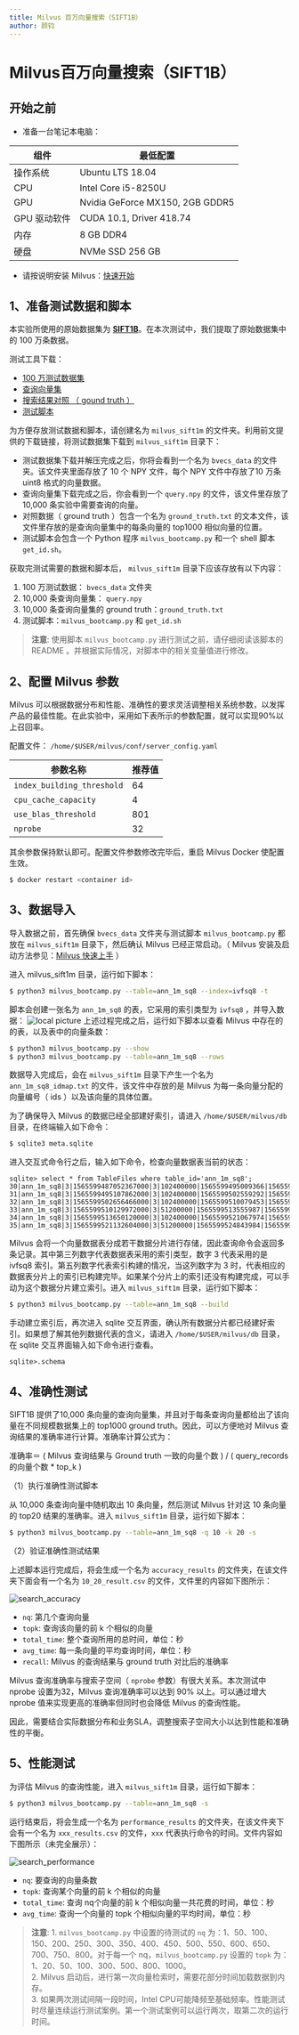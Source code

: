 ```yaml
---
title: Milvus 百万向量搜索（SIFT1B）
author: 顾钧
---
```

# Milvus百万向量搜索（SIFT1B）

## 开始之前

- 准备一台笔记本电脑：

| 组件  | 最低配置                  |
| ---------- | ------------------------------- |
| 操作系统         | Ubuntu LTS 18.04                |
| CPU        | Intel Core i5-8250U             |
| GPU        | Nvidia GeForce MX150, 2GB GDDR5 |
| GPU 驱动软件 | CUDA 10.1, Driver 418.74        |
| 内存     | 8 GB DDR4                       |
| 硬盘    | NVMe SSD 256 GB                 |

- 请按说明安装 Milvus：[快速开始](https://github.com/milvus-io/bootcamp/blob/master/docs/milvus101/quickstart.md)


## 1、准备测试数据和脚本

本实验所使用的原始数据集为 [**SIFT1B**](http://corpus-texmex.irisa.fr/)。在本次测试中，我们提取了原始数据集中的 100 万条数据。

测试工具下载：
- [100 万测试数据集](https://pan.baidu.com/s/1nVIIxO8MnOle339iYs2dUw)
- [查询向量集](https://pan.baidu.com/s/1mBRM1cJZ6QWehDuddOYl4A)
- [搜索结果对照 （ gound truth ）](https://pan.baidu.com/s/1-95nJvW3vx2Cq9wqBWOFaA)
- [测试脚本](https://github.com/milvus-io/bootcamp/tree/master/scripts)

为方便存放测试数据和脚本，请创建名为 `milvus_sift1m` 的文件夹。利用前文提供的下载链接，将测试数据集下载到 `milvus_sift1m` 目录下：

- 测试数据集下载并解压完成之后，你将会看到一个名为 `bvecs_data` 的文件夹。该文件夹里面存放了 10 个 NPY 文件，每个 NPY 文件中存放了10 万条 uint8 格式的向量数据。
- 查询向量集下载完成之后，你会看到一个 `query.npy` 的文件，该文件里存放了 10,000 条实验中需要查询的向量。
- 对照数据（ ground truth ）包含一个名为 `ground_truth.txt` 的文本文件，该文件里存放的是查询向量集中的每条向量的 top1000 相似向量的位置。
- 测试脚本会包含一个 Python 程序 `milvus_bootcamp.py` 和一个 shell 脚本 `get_id.sh`。

获取完测试需要的数据和脚本后， `milvus_sift1m` 目录下应该存放有以下内容：
1. 100 万测试数据： `bvecs_data` 文件夹
2. 10,000 条查询向量集： `query.npy`
3. 10,000 条查询向量集的 ground truth：`ground_truth.txt`
4. 测试脚本：`milvus_bootcamp.py` 和 `get_id.sh`

> **注意**: 使用脚本 `milvus_bootcamp.py` 进行测试之前，请仔细阅读该脚本的 README 。并根据实际情况，对脚本中的相关变量值进行修改。

## 2、配置 Milvus 参数

Milvus 可以根据数据分布和性能、准确性的要求灵活调整相关系统参数，以发挥产品的最佳性能。在此实验中，采用如下表所示的参数配置，就可以实现90%以上召回率。

配置文件： `/home/$USER/milvus/conf/server_config.yaml`

| 参数名称                 | 推荐值 |
| ------------------------ | ------ |
| `index_building_threshold` | 64     |
| `cpu_cache_capacity`       | 4      |
| `use_blas_threshold`       | 801    |
| `nprobe`                   | 32     |

其余参数保持默认即可。配置文件参数修改完毕后，重启 Milvus Docker 使配置生效。

```bash
$ docker restart <container id>
```

## 3、数据导入

导入数据之前，首先确保 `bvecs_data` 文件夹与测试脚本 `milvus_bootcamp.py` 都放在 `milvus_sift1m` 目录下，然后确认 Milvus 已经正常启动。（ Milvus 安装及启动方法参见：[Milvus 快速上手](../milvus101/quickstart.md) ）

进入 milvus_sift1m 目录，运行如下脚本：

```bash
$ python3 milvus_bootcamp.py --table=ann_1m_sq8 --index=ivfsq8 -t
```

脚本会创建一张名为 `ann_1m_sq8` 的表，它采用的索引类型为 `ivfsq8`  ，并导入数据：
![local picture](assets/data_insert.png)
上述过程完成之后，运行如下脚本以查看 Milvus 中存在的的表，以及表中的向量条数：

```bash
$ python3 milvus_bootcamp.py --show
$ python3 milvus_bootcamp.py --table=ann_1m_sq8 --rows
```

数据导入完成后，会在 `milvus_sift1m` 目录下产生一个名为 `ann_1m_sq8_idmap.txt` 的文件，该文件中存放的是 Milvus 为每一条向量分配的向量编号（ ids ）以及该向量的具体位置。

为了确保导入 Milvus 的数据已经全部建好索引，请进入  `/home/$USER/milvus/db` 目录，在终端输入如下命令：

```bash
$ sqlite3 meta.sqlite
```

进入交互式命令行之后，输入如下命令，检查向量数据表当前的状态：

```sqlite
sqlite> select * from TableFiles where table_id='ann_1m_sq8';
30|ann_1m_sq8|3|1565599487052367000|3|102400000|1565599495009366|1565599487052372|1190712
31|ann_1m_sq8|3|1565599495107862000|3|102400000|1565599502559292|1565599495107863|1190712
32|ann_1m_sq8|3|1565599502656466000|3|102400000|1565599510079453|1565599502656467|1190712
33|ann_1m_sq8|3|1565599510129972000|3|51200000|1565599513555987|1565599510129973|1190712
34|ann_1m_sq8|3|1565599513650120000|3|102400000|1565599521067974|1565599513650121|1190712
35|ann_1m_sq8|3|1565599521132604000|3|51200000|1565599524843984|1565599521132605|1190712
```

Milvus 会将一个向量数据表分成若干数据分片进行存储，因此查询命令会返回多条记录。其中第三列数字代表数据表采用的索引类型，数字 3 代表采用的是 ivfsq8 索引。第五列数字代表索引构建的情况，当这列数字为 3 时，代表相应的数据表分片上的索引已构建完毕。如果某个分片上的索引还没有构建完成，可以手动为这个数据分片建立索引。进入 `milvus_sift1m` 目录，运行如下脚本：

```bash
$ python3 milvus_bootcamp.py --table=ann_1m_sq8 --build
```

手动建立索引后，再次进入 sqlite 交互界面，确认所有数据分片都已经建好索引。如果想了解其他列数据代表的含义，请进入  `/home/$USER/milvus/db` 目录，在 sqlite 交互界面输入如下命令进行查看。

```sqlite
sqlite>.schema
```

## 4、准确性测试

SIFT1B 提供了10,000 条向量的查询向量集，并且对于每条查询向量都给出了该向量在不同规模数据集上的 top1000 ground truth。因此，可以方便地对 Milvus 查询结果的准确率进行计算。准确率计算公式为：

准确率＝ ( Milvus 查询结果与 Ground truth 一致的向量个数 ) / ( query_records 的向量个数 * top_k )

（1）执行准确性测试脚本

从 10,000 条查询向量中随机取出 10 条向量，然后测试 Milvus 针对这 10 条向量的 top20 结果的准确率。进入 `milvus_sift1m` 目录，运行如下脚本：

```bash
$ python3 milvus_bootcamp.py --table=ann_1m_sq8 -q 10 -k 20 -s
```

（2）验证准确性测试结果

上述脚本运行完成后，将会生成一个名为 `accuracy_results` 的文件夹，在该文件夹下面会有一个名为 `10_20_result.csv` 的文件，文件里的内容如下图所示：

![search_accuracy](assets/accuracy.png)
- `nq`: 第几个查询向量
- `topk`: 查询该向量的前 k 个相似的向量
- `total_time`: 整个查询所用的总时间，单位：秒
- `avg_time`: 每一条向量的平均查询时间，单位：秒
- `recall`: Milvus 的查询结果与 ground truth 对比后的准确率

Milvus 查询准确率与搜索子空间（ `nprobe` 参数）有很大关系。本次测试中 nprobe 设置为32，Milvus 查询准确率可以达到 90% 以上。可以通过增大 nprobe 值来实现更高的准确率但同时也会降低 Milvus 的查询性能。

因此，需要结合实际数据分布和业务SLA，调整搜索子空间大小以达到性能和准确性的平衡。

## 5、性能测试

为评估 Milvus 的查询性能，进入 `milvus_sift1m` 目录，运行如下脚本：

```bash
$ python3 milvus_bootcamp.py --table=ann_1m_sq8 -s
```

运行结束后，将会生成一个名为 `performance_results` 的文件夹，在该文件夹下会有一个名为 `xxx_results.csv` 的文件，`xxx` 代表执行命令的时间。文件内容如下图所示（未完全展示）：

![search_performance](assets/performance.png)
- `nq`: 要查询的向量条数
- `topk`: 查询某个向量的前 k 个相似的向量
- `total_time`: 查询 nq个向量的前 k 个相似向量一共花费的时间，单位：秒
- `avg_time`: 查询一个向量的 topk 个相似向量的平均时间，单位：秒

> **注意**: 1. `milvus_bootcamp.py` 中设置的待测试的 `nq` 为：1、50、100、150、200、250、300、350、400、450、500、550、600、650、700、750、800。对于每一个 nq，`milvus_bootcamp.py` 设置的 `topk` 为：1、20、50、100、300、500、800、1000。<br/> 2. Milvus 启动后，进行第一次向量检索时，需要花部分时间加载数据到内存。<br/> 3. 如果两次测试间隔一段时间，Intel CPU可能降频至基础频率。性能测试时尽量连续运行测试案例。第一个测试案例可以运行两次，取第二次的运行时间。
